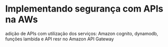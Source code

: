# Implementando segurança com APIs na AWs
 adição de APIs com utilização dos serviços: Amazon cognito, dynamodb, funções lambida e API resr no Amazon API Gateway
